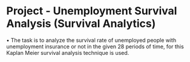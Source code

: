 # Project - Unemployment Survival Analysis (Survival Analytics)

• The task is to analyze the survival rate of unemployed people with 
unemployment insurance or not in the given 28 periods of time, for this
Kaplan Meier survival analysis technique is used.
